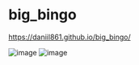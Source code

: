 # big_bingo
https://daniil861.github.io/big_bingo/

![image](https://user-images.githubusercontent.com/90471703/177761538-1aebfe7a-9706-4fa6-88b0-656849d8a8f9.png)
![image](https://user-images.githubusercontent.com/90471703/177761710-c8270477-4423-4204-9478-c084568931a6.png)
